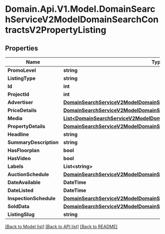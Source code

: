 # Domain.Api.V1.Model.DomainSearchServiceV2ModelDomainSearchContractsV2PropertyListing
## Properties

Name | Type | Description | Notes
------------ | ------------- | ------------- | -------------
**PromoLevel** | **string** |  | [optional] 
**ListingType** | **string** |  | [optional] 
**Id** | **int** |  | [optional] 
**ProjectId** | **int** |  | [optional] 
**Advertiser** | [**DomainSearchServiceV2ModelDomainSearchContractsV2Advertiser**](DomainSearchServiceV2ModelDomainSearchContractsV2Advertiser.md) |  | [optional] 
**PriceDetails** | [**DomainSearchServiceV2ModelDomainSearchContractsV2PriceDetails**](DomainSearchServiceV2ModelDomainSearchContractsV2PriceDetails.md) |  | [optional] 
**Media** | [**List&lt;DomainSearchServiceV2ModelDomainSearchContractsV2Media&gt;**](DomainSearchServiceV2ModelDomainSearchContractsV2Media.md) |  | [optional] 
**PropertyDetails** | [**DomainSearchServiceV2ModelDomainSearchContractsV2PropertyDetails**](DomainSearchServiceV2ModelDomainSearchContractsV2PropertyDetails.md) |  | [optional] 
**Headline** | **string** |  | [optional] 
**SummaryDescription** | **string** |  | [optional] 
**HasFloorplan** | **bool** |  | [optional] 
**HasVideo** | **bool** |  | [optional] 
**Labels** | **List&lt;string&gt;** |  | [optional] 
**AuctionSchedule** | [**DomainSearchServiceV2ModelDomainSearchContractsV2AuctionSchedule**](DomainSearchServiceV2ModelDomainSearchContractsV2AuctionSchedule.md) |  | [optional] 
**DateAvailable** | **DateTime** |  | [optional] 
**DateListed** | **DateTime** |  | [optional] 
**InspectionSchedule** | [**DomainSearchServiceV2ModelDomainSearchContractsV2InspectionSchedule**](DomainSearchServiceV2ModelDomainSearchContractsV2InspectionSchedule.md) |  | [optional] 
**SoldData** | [**DomainSearchServiceV2ModelDomainSearchContractsV2SoldData**](DomainSearchServiceV2ModelDomainSearchContractsV2SoldData.md) |  | [optional] 
**ListingSlug** | **string** |  | [optional] 

[[Back to Model list]](../README.md#documentation-for-models) [[Back to API list]](../README.md#documentation-for-api-endpoints) [[Back to README]](../README.md)

